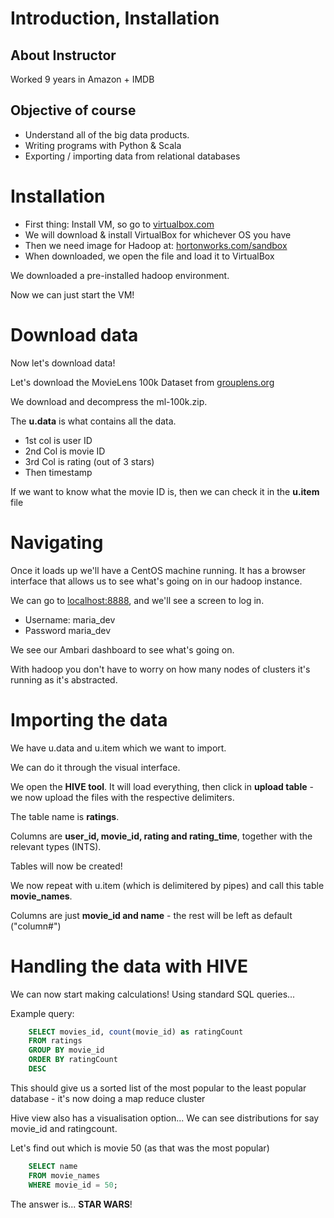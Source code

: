 
# Introduction, Installation

## About Instructor

Worked 9 years in Amazon + IMDB

## Objective of course

* Understand all of the big data products.
* Writing programs with Python & Scala
* Exporting / importing data from relational databases

# Installation

* First thing: Install VM, so go to [virtualbox.com](https://virtualbox.com)
* We will download & install VirtualBox for whichever OS you have
* Then we need image for Hadoop at: [hortonworks.com/sandbox](https://hortonworks.com/sandbox)
* When downloaded, we open the file and load it to VirtualBox

We downloaded a pre-installed hadoop environment.

Now we can just start the VM!

# Download data

Now let's download data!

Let's download the MovieLens 100k Dataset from [grouplens.org](https://grouplens.org) 

We download and decompress the ml-100k.zip.

The **u.data** is what contains all the data.

* 1st col is user ID
* 2nd Col is movie ID
* 3rd Col is rating (out of 3 stars)
* Then timestamp

If we want to know what the movie ID is, then we can check it in the **u.item** file


# Navigating 

Once it loads up we'll have a CentOS machine running. It has a browser interface that allows us to see what's going on in our hadoop instance.

We can go to [localhost:8888](http://localhost:8888), and we'll see a screen to log in.

* Username: maria_dev
* Password maria_dev

We see our Ambari dashboard to see what's going on.

With hadoop you don't have to worry on how many nodes of clusters it's running as it's abstracted.

# Importing the data 

We have u.data and u.item which we want to import.

We can do it through the visual interface.

We open the **HIVE tool**. It will load everything, then click in **upload table** - we now upload the files with the respective delimiters.

The table name is **ratings**.

Columns are **user_id, movie_id, rating and rating_time**, together with the relevant types (INTS).

Tables will now be created!

We now repeat with u.item (which is delimitered by pipes) and call this table **movie_names**.

Columns are just **movie_id and name** - the rest will be left as default ("column#")

# Handling the data with HIVE

We can now start making calculations! Using standard SQL queries...

Example query:

``` SQL
    SELECT movies_id, count(movie_id) as ratingCount
    FROM ratings
    GROUP BY movie_id
    ORDER BY ratingCount
    DESC
```

This should give us a sorted list of the most popular to the least popular database - it's now doing a map reduce cluster

Hive view also has a visualisation option... We can see distributions for say movie_id and ratingcount.

Let's find out which is movie 50 (as that was the most popular)

``` SQL
    SELECT name
    FROM movie_names
    WHERE movie_id = 50;
```

The answer is... **STAR WARS**!





